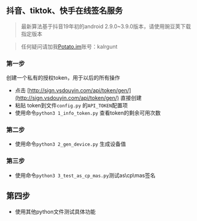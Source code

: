 ## 抖音、tiktok、快手在线签名服务

>最新算法基于抖音19年初的android 2.9.0~3.9.0版本，请使用豌豆荚下载指定版本

> 任何疑问请加我[Potato.im](https://potato.im)账号：kalrgunt

### 第一步
创建一个私有的授权token，用于以后的所有操作

+ 点击 [http://sign.vsdouyin.com/api/token/gen/](http://sign.vsdouyin.com/api/token/gen/) 直接创建
+ 粘贴 token到文件`config.py` 的`API_TOKEN`配置项
+ 使用命令`python3 1_info_token.py` 查看token的剩余可用次数 

### 第二步
+ 使用命令`python3 2_gen_device.py` 生成设备值

### 第三步
+ 使用命令`python3 3_test_as_cp_mas.py`测试as\cp\mas签名

## 第四步
+ 使用其他python文件测试具体功能

